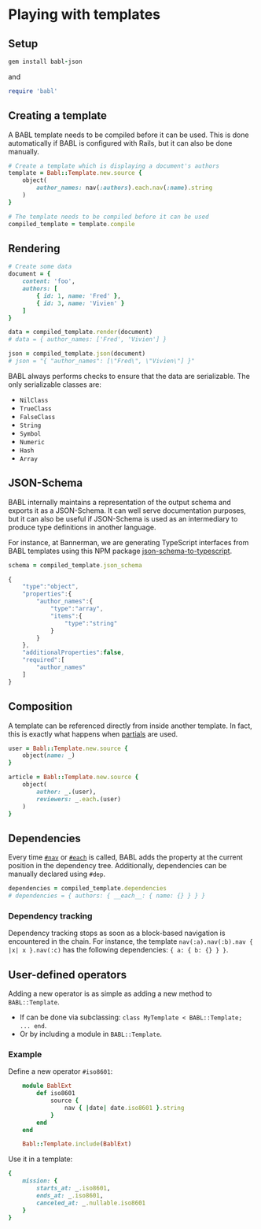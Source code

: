 # Playing with templates

## Setup

```ruby
gem install babl-json
```
and
```ruby
require 'babl'
```

## Creating a template

A BABL template needs to be compiled before it can be used. This is done automatically if BABL is configured with Rails, but it can also be done manually.

```ruby
# Create a template which is displaying a document's authors
template = Babl::Template.new.source {
    object(
        author_names: nav(:authors).each.nav(:name).string
    )
}

# The template needs to be compiled before it can be used
compiled_template = template.compile
```

## <a name="rendering"></a>Rendering

```ruby
# Create some data
document = {
    content: 'foo',
    authors: [
        { id: 1, name: 'Fred' },
        { id: 3, name: 'Vivien' }
    ]
}

data = compiled_template.render(document)
# data = { author_names: ['Fred', 'Vivien'] }

json = compiled_template.json(document)
# json = "{ "author_names": [\"Fred\", \"Vivien\"] }"
```

BABL always performs checks to ensure that the data are serializable. The only serializable classes are:
- `NilClass`
- `TrueClass`
- `FalseClass`
- `String`
- `Symbol`
- `Numeric`
- `Hash`
- `Array`

## <a name="json_schema"></a>JSON-Schema

BABL internally maintains a representation of the output schema and exports it as a JSON-Schema. It can well serve documentation purposes, but it can also be useful if JSON-Schema is used as an intermediary to produce type definitions in another language.

For instance, at Bannerman, we are generating TypeScript interfaces from BABL templates using this NPM package [json-schema-to-typescript](https://github.com/bcherny/json-schema-to-typescript).

```ruby
schema = compiled_template.json_schema
```

```js
{
    "type":"object",
    "properties":{
        "author_names":{
            "type":"array",
            "items":{
                "type":"string"
            }
        }
    },
    "additionalProperties":false,
    "required":[
        "author_names"
    ]
}
```

## Composition

A template can be referenced directly from inside another template. In fact, this is exactly what happens when [partials](operators.md#partial) are used.

```ruby
user = Babl::Template.new.source {
    object(name: _)
}

article = Babl::Template.new.source {
    object(
        author: _.(user),
        reviewers: _.each.(user)
    )
}
```

## <a name="dependencies"></a>Dependencies

Every time [`#nav`](operators.md#nav) or [`#each`](operators.md#each) is called, BABL adds the property at the current position in the dependency tree. Additionally, dependencies can be manually declared using `#dep`.

```ruby
dependencies = compiled_template.dependencies
# dependencies = { authors: { __each__: { name: {} } } }
```

### Dependency tracking

Dependency tracking stops as soon as a block-based navigation is encountered in the chain. For instance, the template `nav(:a).nav(:b).nav { |x| x }.nav(:c)` has the following dependencies: `{ a: { b: {} } }`.

## <a name="user_defined"></a>User-defined operators

Adding a new operator is as simple as adding a new method to `BABL::Template`.

- If can be done via subclassing: `class MyTemplate < BABL::Template; ... end`.
- Or by including a module in `BABL::Template`.

### Example

Define a new operator `#iso8601`:
```ruby
    module BablExt
        def iso8601
            source {
                nav { |date| date.iso8601 }.string
            }
        end
    end

    Babl::Template.include(BablExt)
```

Use it in a template:
```ruby
{
    mission: {
        starts_at: _.iso8601,
        ends_at: _.iso8601,
        canceled_at: _.nullable.iso8601
    }
}
```

